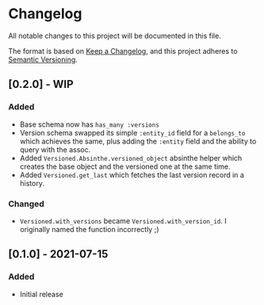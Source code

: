 # Changelog

All notable changes to this project will be documented in this file.

The format is based on [Keep a Changelog](https://keepachangelog.com/en/1.0.0/),
and this project adheres to [Semantic Versioning](https://semver.org/spec/v2.0.0.html).

## [0.2.0] - WIP
### Added
- Base schema now has `has_many :versions`
- Version schema swapped its simple `:entity_id` field for a `belongs_to` which achieves the same, plus adding the `:entity` field and the ability to query with the assoc.
- Added `Versioned.Absinthe.versioned_object` absinthe helper which creates the base object and the versioned one at the same time.
- Added `Versioned.get_last` which fetches the last version record in a history.

### Changed

- `Versioned.with_versions` became `Versioned.with_version_id`. I originally named the function incorrectly ;)

## [0.1.0] - 2021-07-15
### Added
- Initial release
